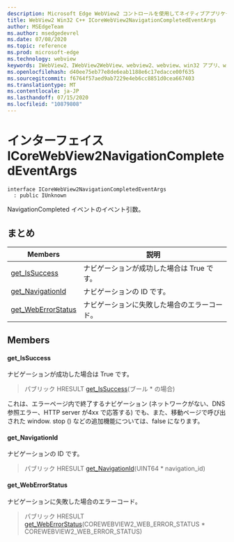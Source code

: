 ```yaml
---
description: Microsoft Edge WebView2 コントロールを使用してネイティブアプリケーションに web 技術 (HTML、CSS、JavaScript) を埋め込む
title: WebView2 Win32 C++ ICoreWebView2NavigationCompletedEventArgs
author: MSEdgeTeam
ms.author: msedgedevrel
ms.date: 07/08/2020
ms.topic: reference
ms.prod: microsoft-edge
ms.technology: webview
keywords: IWebView2、IWebView2WebView、webview2、webview、win32 アプリ、win32、edge、ICoreWebView2、ICoreWebView2Controller、browser control、edge html、ICoreWebView2NavigationCompletedEventArgs
ms.openlocfilehash: d40ee75eb77e8de6eab1188e6c17edacce00f635
ms.sourcegitcommit: f6764f57aed9ab7229e4eb6cc8851d0cea667403
ms.translationtype: MT
ms.contentlocale: ja-JP
ms.lasthandoff: 07/15/2020
ms.locfileid: "10879808"
---
```

# インターフェイス ICoreWebView2NavigationCompletedEventArgs 

```
interface ICoreWebView2NavigationCompletedEventArgs
  : public IUnknown
```

NavigationCompleted イベントのイベント引数。

## まとめ

 Members                        | 説明
--------------------------------|---------------------------------------------
[get_IsSuccess](#get_issuccess) | ナビゲーションが成功した場合は True です。
[get_NavigationId](#get_navigationid) | ナビゲーションの ID です。
[get_WebErrorStatus](#get_weberrorstatus) | ナビゲーションに失敗した場合のエラーコード。

## Members

#### get_IsSuccess 

ナビゲーションが成功した場合は True です。

> パブリック HRESULT [get_IsSuccess](#get_issuccess)(ブール * の場合)

これは、エラーページ内で終了するナビゲーション (ネットワークがない、DNS 参照エラー、HTTP server が4xx で応答する) でも、また、移動ページで呼び出された window. stop () などの追加機能については、false になります。

#### get_NavigationId 

ナビゲーションの ID です。

> パブリック HRESULT [get_NavigationId](#get_navigationid)(UINT64 * navigation_id)

#### get_WebErrorStatus 

ナビゲーションに失敗した場合のエラーコード。

> パブリック HRESULT [get_WebErrorStatus](#get_weberrorstatus)(COREWEBVIEW2_WEB_ERROR_STATUS * COREWEBVIEW2_WEB_ERROR_STATUS)

